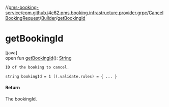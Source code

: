 //[pms-booking-service](../../../../index.md)/[com.github.j4c62.pms.booking.infrastructure.provider.grpc](../../index.md)/[CancelBookingRequest](../index.md)/[Builder](index.md)/[getBookingId](get-booking-id.md)

# getBookingId

[java]\
open fun [getBookingId](get-booking-id.md)(): [String](https://docs.oracle.com/en/java/javase/23/docs/api/java.base/java/lang/String.html)

```kotlin
ID of the booking to cancel.

```

`string bookingId = 1 [(.validate.rules) = { ... }`

#### Return

The bookingId.